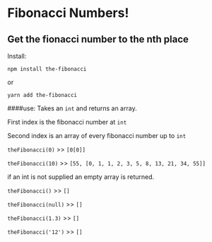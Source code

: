 # Fibonacci Numbers!
## Get the fionacci number to the nth place
Install:

``npm install the-fibonacci``

or

``yarn add the-fibonacci``

####use:
Takes an ```int``` and returns an array. 

First index is the fibonacci number at ``int`` 

Second index is an array of every fibonacci number up to ``int``

``theFibonacci(0)``  >> ``[0[0]]``

``theFibonacci(10)`` >> ``[55, [0, 1, 1, 2, 3, 5, 8, 13, 21, 34, 55]]``

if an int is not supplied an empty array is returned.

``theFibonacci()``  >> ``[]``

``theFibonacci(null)``  >> ``[]``

``theFibonacci(1.3)``  >> ``[]``

``theFibonacci('12')``  >> ``[]``
